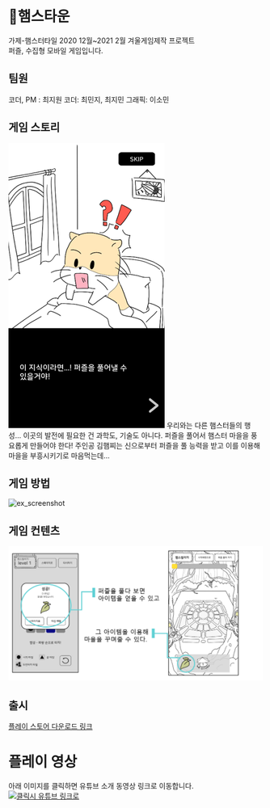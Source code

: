 # 🐹햄스타운
가제-햄스터타일
2020 12월~2021 2월 겨울게임제작 프로젝트  
퍼즐, 수집형 모바일 게임입니다.  

## 팀원
코더, PM : 최지원
코더: 최민지, 최지민
그래픽: 이소민

## 게임 스토리
![ex_screenshot](./img/인트로.png)
우리와는 다른 햄스터들의 행성…
이곳의 발전에 필요한 건 과학도, 기술도 아니다.
퍼즐을 풀어서 햄스터 마을을 풍요롭게 만들어야 한다!
주인공 김햄찌는 신으로부터 퍼즐을 풀 능력을 받고 
이를 이용해 마을을 부흥시키기로 마음먹는데…

## 게임 방법
![ex_screenshot](./img/룰.png)

## 게임 컨텐츠
![ex_screenshot](./img/컨텐츠.png)

## 출시
[플레이 스토어 다운로드 링크](https://play.google.com/store/apps/details?id=com.ewha.hamsterTile)  

# 플레이 영상
아래 이미지를 클릭하면 유튜브 소개 동영상 링크로 이동합니다.  
[![클릭시 유튜브 링크로 ](http://i.ytimg.com/vi/LHmfcxxa0xk/0.jpg)](https://www.youtube.com/watch?v=LHmfcxxa0xk) 
